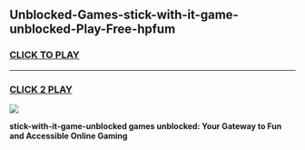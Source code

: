 
## Unblocked-Games-stick-with-it-game-unblocked-Play-Free-hpfum
<h3>
<a href="https://premium76.site?title=stick-with-it-game-unblocked&ref=10A">CLICK TO PLAY</a></h3>
<hr>

<h3>
<a href="https://premium76.site?title=stick-with-it-game-unblocked&ref=10A">CLICK 2 PLAY</a>
  
</h3>

<a href="https://premium76.site?title=stick-with-it-game-unblocked&ref=10A"><img src="https://clearcache.store/games.png"></a>


**stick-with-it-game-unblocked games unblocked: Your Gateway to Fun and Accessible Online Gaming**
